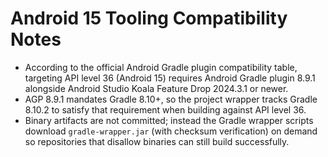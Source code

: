 # Android 15 Tooling Compatibility Notes

* According to the official Android Gradle plugin compatibility table, targeting API level 36 (Android 15) requires Android Gradle plugin 8.9.1 alongside Android Studio Koala Feature Drop 2024.3.1 or newer.
* AGP 8.9.1 mandates Gradle 8.10+, so the project wrapper tracks Gradle 8.10.2 to satisfy that requirement when building against API level 36.
* Binary artifacts are not committed; instead the Gradle wrapper scripts download `gradle-wrapper.jar` (with checksum verification) on demand so repositories that disallow binaries can still build successfully.
